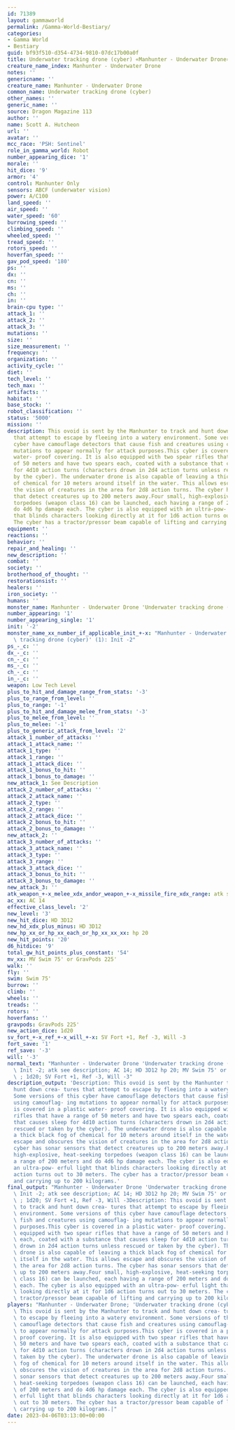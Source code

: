 ```yaml
---
id: 71389
layout: gammaworld
permalink: /Gamma-World-Bestiary/
categories:
- Gamma World
- Bestiary
guid: bf93f510-d354-4734-9810-07dc17b00a0f
title: Underwater tracking drone (cyber) «Manhunter - Underwater Drone»
creature_name_index: Manhunter - Underwater Drone
notes: ''
genericname: ''
creature_name: Manhunter - Underwater Drone
common_name: Underwater tracking drone (cyber)
other_names: ''
generic_name: ''
source: Dragon Magazine 113
author: ''
name: Scott A. Hutcheon
url: ''
avatar: ''
mcc_race: 'PSH: Sentinel'
role_in_gamma_world: Robot
number_appearing_dice: '1'
morale: ''
hit_dice: '9'
armor: '4'
control: Manhunter Only
sensors: ABCF (underwater vision)
power: A/C100
land_speed: ''
air_speed: ''
water_speed: '60'
burrowing_speed: ''
climbing_speed: ''
wheeled_speed: ''
tread_speed: ''
rotors_speed: ''
hoverfan_speed: ''
gav_pod_speed: '180'
ps: ''
dx: ''
cn: ''
ms: ''
ch: ''
in: ''
brain-cpu type: ''
attack_1: ''
attack_2: ''
attack_3: ''
mutations: ''
size: ''
size_measurement: ''
frequency: ''
organization: ''
activity_cycle: ''
diet: ''
tech_level: ''
tech_max: ''
artifacts: ''
habitat: ''
base_stock: ''
robot_classification: ''
status: '5000'
mission: ''
description: This ovoid is sent by the Manhunter to track and hunt down crea- tures
  that attempt to escape by fleeing into a watery environment. Some versions of this
  cyber have camouflage detectors that cause fish and creatures using camouflag- ing
  mutations to appear normally for attack purposes.This cyber is covered in a plastic
  water- proof covering. It is also equipped with two spear rifles that have a range
  of 50 meters and have two spears each, coated with a substance that causes sleep
  for 4d10 action turns (characters drown in 2d4 action turns unless rescued or taken
  by the cyber). The underwater drone is also capable of leaving a thick black fog
  of chemical for 10 meters around itself in the water. This allows escape and obscures
  the vision of creatures in the area for 2d8 action turns. The cyber has sonar sensors
  that detect creatures up to 200 meters away.Four small, high-explosive, heat-seeking
  torpedoes (weapon class 16) can be launched, each having a range of 200 meters and
  do 4d6 hp damage each. The cyber is also equipped with an ultra-pow- erful light
  that blinds characters looking directly at it for 1d6 action turns out to 30 meters.
  The cyber has a tractor/pressor beam capable of lifting and carrying up to 200 kilograms.
equipment: ''
reactions: ''
behavior: ''
repair_and_healing: ''
new_description: ''
combat: ''
society: ''
brotherhood_of_thought: ''
restorationsist: ''
healers: ''
iron_society: ''
humans: ''
monster_name: Manhunter - Underwater Drone 'Underwater tracking drone (cyber)'
number_appearing: '1'
number_appearing_single: '1'
init: '-2'
monster_name_xx_number_if_applicable_init_+-x: "Manhunter - Underwater Drone 'Underwater\
  \ tracking drone (cyber)' (1): Init -2"
ps_-_c: ''
dx_-_c: ''
cn_-_c: ''
ms_-_c: ''
ch_-_c: ''
in_-_c: ''
weapon: Low Tech Level
plus_to_hit_and_damage_range_from_stats: '-3'
plus_to_range_from_level: ''
plus_to_range: '-1'
plus_to_hit_and_damage_melee_from_stats: '-3'
plus_to_melee_from_level: ''
plus_to_melee: '-1'
plus_to_generic_attack_from_level: '2'
attack_1_number_of_attacks: ''
attack_1_attack_name: ''
attack_1_type: ''
attack_1_range: ''
attack_1_attack_dice: ''
attack_1_bonus_to_hit: ''
attack_1_bonus_to_damage: ''
new_attack_1: See Description
attack_2_number_of_attacks: ''
attack_2_attack_name: ''
attack_2_type: ''
attack_2_range: ''
attack_2_attack_dice: ''
attack_2_bonus_to_hit: ''
attack_2_bonus_to_damage: ''
new_attack_2: ''
attack_3_number_of_attacks: ''
attack_3_attack_name: ''
attack_3_type: ''
attack_3_range: ''
attack_3_attack_dice: ''
attack_3_bonus_to_hit: ''
attack_3_bonus_to_damage: ''
new_attack_3: ''
atk_weapon_+-x_melee_xdx_andor_weapon_+-x_missile_fire_xdx_range: atk see description
ac_xx: AC 14
effective_class_level: '2'
new_level: '3'
new_hit_dice: HD 3D12
new_hd_xdx_plus_minus: HD 3D12
new_hp_xx_or_hp_xx_each_or_hp_xx_xx_xx: hp 20
new_hit_points: '20'
d6_hitdice: '9'
total_gw_hit_points_plus_constant: '54'
mv_xx: MV Swim 75' or GravPods 225'
walk: ''
fly: ''
swim: Swim 75'
burrow: ''
climb: ''
wheels: ''
treads: ''
rotors: ''
hoverfans: ''
gravpods: GravPods 225'
new_action_dice: 1d20
sv_fort_+-x_ref_+-x_will_+-x: SV Fort +1, Ref -3, Will -3
fort_save: '1'
ref_save: '-3'
will: '-3'
normal_text: "Manhunter - Underwater Drone 'Underwater tracking drone (cyber)' (1):\
  \ Init -2; atk see description; AC 14; HD 3D12 hp 20; MV Swim 75' or GravPods 225'\
  \ ; 1d20; SV Fort +1, Ref -3, Will -3"
description_output: 'Description: This ovoid is sent by the Manhunter to track and
  hunt down crea- tures that attempt to escape by fleeing into a watery environment.
  Some versions of this cyber have camouflage detectors that cause fish and creatures
  using camouflag- ing mutations to appear normally for attack purposes.This cyber
  is covered in a plastic water- proof covering. It is also equipped with two spear
  rifles that have a range of 50 meters and have two spears each, coated with a substance
  that causes sleep for 4d10 action turns (characters drown in 2d4 action turns unless
  rescued or taken by the cyber). The underwater drone is also capable of leaving
  a thick black fog of chemical for 10 meters around itself in the water. This allows
  escape and obscures the vision of creatures in the area for 2d8 action turns. The
  cyber has sonar sensors that detect creatures up to 200 meters away.Four small,
  high-explosive, heat-seeking torpedoes (weapon class 16) can be launched, each having
  a range of 200 meters and do 4d6 hp damage each. The cyber is also equipped with
  an ultra-pow- erful light that blinds characters looking directly at it for 1d6
  action turns out to 30 meters. The cyber has a tractor/pressor beam capable of lifting
  and carrying up to 200 kilograms.'
final_output: "Manhunter - Underwater Drone 'Underwater tracking drone (cyber)' (1):\
  \ Init -2; atk see description; AC 14; HD 3D12 hp 20; MV Swim 75' or GravPods 225'\
  \ ; 1d20; SV Fort +1, Ref -3, Will -3Description: This ovoid is sent by the Manhunter\
  \ to track and hunt down crea- tures that attempt to escape by fleeing into a watery\
  \ environment. Some versions of this cyber have camouflage detectors that cause\
  \ fish and creatures using camouflag- ing mutations to appear normally for attack\
  \ purposes.This cyber is covered in a plastic water- proof covering. It is also\
  \ equipped with two spear rifles that have a range of 50 meters and have two spears\
  \ each, coated with a substance that causes sleep for 4d10 action turns (characters\
  \ drown in 2d4 action turns unless rescued or taken by the cyber). The underwater\
  \ drone is also capable of leaving a thick black fog of chemical for 10 meters around\
  \ itself in the water. This allows escape and obscures the vision of creatures in\
  \ the area for 2d8 action turns. The cyber has sonar sensors that detect creatures\
  \ up to 200 meters away.Four small, high-explosive, heat-seeking torpedoes (weapon\
  \ class 16) can be launched, each having a range of 200 meters and do 4d6 hp damage\
  \ each. The cyber is also equipped with an ultra-pow- erful light that blinds characters\
  \ looking directly at it for 1d6 action turns out to 30 meters. The cyber has a\
  \ tractor/pressor beam capable of lifting and carrying up to 200 kilograms."
players: "Manhunter - Underwater Drone; 'Underwater tracking drone (cyber)';Description:\
  \ This ovoid is sent by the Manhunter to track and hunt down crea- tures that attempt\
  \ to escape by fleeing into a watery environment. Some versions of this cyber have\
  \ camouflage detectors that cause fish and creatures using camouflag- ing mutations\
  \ to appear normally for attack purposes.This cyber is covered in a plastic water-\
  \ proof covering. It is also equipped with two spear rifles that have a range of\
  \ 50 meters and have two spears each, coated with a substance that causes sleep\
  \ for 4d10 action turns (characters drown in 2d4 action turns unless rescued or\
  \ taken by the cyber). The underwater drone is also capable of leaving a thick black\
  \ fog of chemical for 10 meters around itself in the water. This allows escape and\
  \ obscures the vision of creatures in the area for 2d8 action turns. The cyber has\
  \ sonar sensors that detect creatures up to 200 meters away.Four small, high-explosive,\
  \ heat-seeking torpedoes (weapon class 16) can be launched, each having a range\
  \ of 200 meters and do 4d6 hp damage each. The cyber is also equipped with an ultra-pow-\
  \ erful light that blinds characters looking directly at it for 1d6 action turns\
  \ out to 30 meters. The cyber has a tractor/pressor beam capable of lifting and\
  \ carrying up to 200 kilograms.|"
date: 2023-04-06T03:13:00+00:00
---
```

</br>